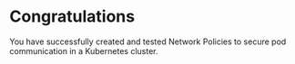 # Congratulations

You have successfully created and tested Network Policies to secure pod communication in a Kubernetes cluster.
